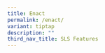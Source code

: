 ```yaml
---
title: Enact
permalink: /enact/
variant: tiptap
description: ""
third_nav_title: SLS Features
---
```

